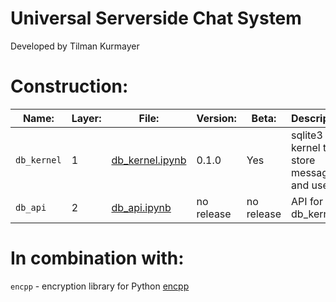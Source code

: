 # Universal Serverside Chat System
Developed by Tilman Kurmayer

# Construction:
| Name: | Layer: | File: | Version: | Beta: | Description: |
|-------|--------|-------|----------|-------|--------------|
|  `db_kernel` | 1 | [db_kernel.ipynb](db_kernel.ipynb) | 0.1.0 | Yes | sqlite3 kernel to store messages and users |
| `db_api` | 2 | [db_api.ipynb](db_api.ipynb) | no release | no release | API for db_kernel|


# In combination with:
`encpp` - encryption library for Python [encpp](www.google.com)
